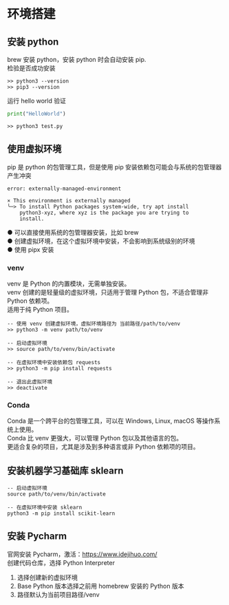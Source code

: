 # 环境搭建
## 安装 python
brew 安装 python，安装 python 时会自动安装 pip.  
检验是否成功安装
```
>> python3 --version
>> pip3 --version
```
运行 hello world 验证
```python
print("HelloWorld")
```
```
>> python3 test.py
```

## 使用虚拟环境
pip 是 python 的包管理工具，但是使用 pip 安装依赖包可能会与系统的包管理器产生冲突
```
error: externally-managed-environment

× This environment is externally managed
╰─> To install Python packages system-wide, try apt install
    python3-xyz, where xyz is the package you are trying to
    install.
```
● 可以直接使用系统的包管理器安装，比如 brew  
● 创建虚拟环境，在这个虚拟环境中安装，不会影响到系统级别的环境  
● 使用 pipx 安装

### venv
venv 是 Python 的内置模块，无需单独安装。  
venv 创建的是轻量级的虚拟环境，只适用于管理 Python 包，不适合管理非 Python 依赖项。  
适用于纯 Python 项目。  
```
-- 使用 venv 创建虚拟环境，虚拟环境路径为 当前路径/path/to/venv
>> python3 -m venv path/to/venv

-- 启动虚拟环境
>> source path/to/venv/bin/activate

-- 在虚拟环境中安装依赖包 requests
>> python3 -m pip install requests

-- 退出此虚拟环境
>> deactivate
```

### Conda
Conda 是一个跨平台的包管理工具，可以在 Windows, Linux, macOS 等操作系统上使用。  
Conda 比 venv 更强大，可以管理 Python 包以及其他语言的包。  
更适合复杂的项目，尤其是涉及到多种语言或非 Python 依赖项的项目。


## 安装机器学习基础库 sklearn
```
-- 启动虚拟环境
source path/to/venv/bin/activate

-- 在虚拟环境中安装 sklearn
python3 -m pip install scikit-learn
```


## 安装 Pycharm
官网安装 Pycharm，激活：https://www.idejihuo.com/  
创建代码仓库，选择 Python Interpreter  
1. 选择创建新的虚拟环境
2. Base Python 版本选择之前用 homebrew 安装的 Python 版本
3. 路径默认为当前项目路径/venv
